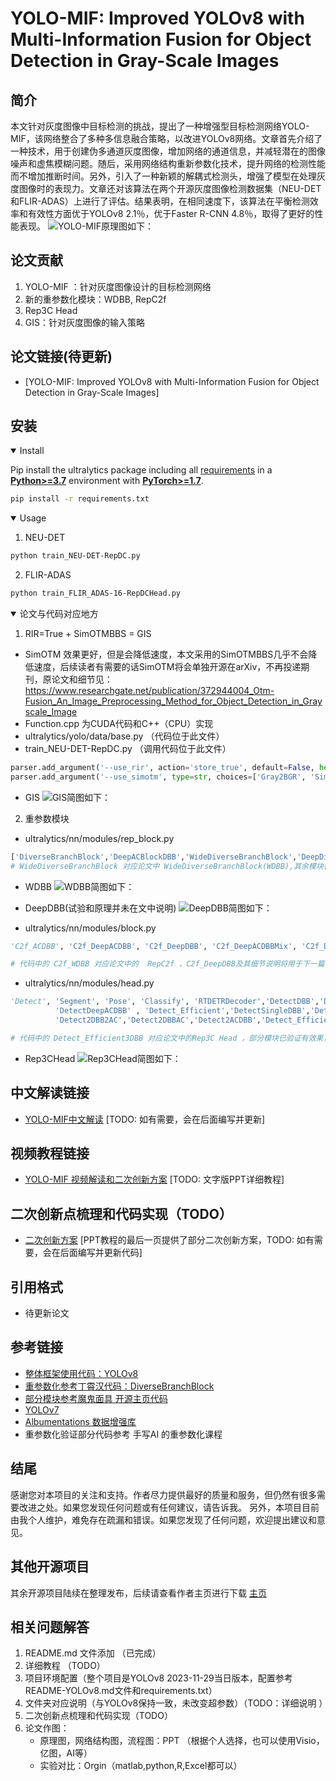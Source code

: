 # YOLO-MIF: Improved YOLOv8 with Multi-Information Fusion for Object Detection in Gray-Scale Images


## 简介
本文针对灰度图像中目标检测的挑战，提出了一种增强型目标检测网络YOLO-MIF，该网络整合了多种多信息融合策略，以改进YOLOv8网络。文章首先介绍了一种技术，用于创建伪多通道灰度图像，增加网络的通道信息，并减轻潜在的图像噪声和虚焦模糊问题。随后，采用网络结构重新参数化技术，提升网络的检测性能而不增加推断时间。另外，引入了一种新颖的解耦式检测头，增强了模型在处理灰度图像时的表现力。文章还对该算法在两个开源灰度图像检测数据集（NEU-DET和FLIR-ADAS）上进行了评估。结果表明，在相同速度下，该算法在平衡检测效率和有效性方面优于YOLOv8 2.1％，优于Faster R-CNN 4.8％，取得了更好的性能表现。
![YOLO-MIF原理图如下：](PaperImages/YOLO-MIF.png)


## 论文贡献
1. YOLO-MIF ：针对灰度图像设计的目标检测网络
2. 新的重参数化模块：WDBB, RepC2f
3. Rep3C Head
4. GIS：针对灰度图像的输入策略

## 论文链接(待更新)
- [YOLO-MIF: Improved YOLOv8 with Multi-Information Fusion for Object Detection in Gray-Scale Images]

[//]: # (- &#40;https://www.sciencedirect.com/science/article/pii/S0957417423008576&#41;)

## 安装
<details open>
<summary>Install</summary>

Pip install the ultralytics package including all [requirements](https://github.com/ultralytics/ultralytics/blob/main/requirements.txt) in a [**Python>=3.7**](https://www.python.org/) environment with [**PyTorch>=1.7**](https://pytorch.org/get-started/locally/).

```bash
pip install -r requirements.txt
```

</details>


<details open>
<summary>Usage</summary>

1. NEU-DET 
```bash
python train_NEU-DET-RepDC.py 

```

2. FLIR-ADAS
```bash
python train_FLIR_ADAS-16-RepDCHead.py

```

</details>

<details open>
<summary> 论文与代码对应地方 </summary>

1. RIR=True   +   SimOTMBBS =  GIS
- SimOTM 效果更好，但是会降低速度，本文采用的SimOTMBBS几乎不会降低速度，后续读者有需要的话SimOTM将会单独开源在arXiv，不再投递期刊，原论文和细节见：https://www.researchgate.net/publication/372944004_Otm-Fusion_An_Image_Preprocessing_Method_for_Object_Detection_in_Grayscale_Image
- Function.cpp 为CUDA代码和C++（CPU）实现
- ultralytics/yolo/data/base.py  （代码位于此文件）
- train_NEU-DET-RepDC.py  （调用代码位于此文件）
```python
parser.add_argument('--use_rir', action='store_true', default=False, help='RIR: random_interpolation_resize ')
parser.add_argument('--use_simotm', type=str, choices=['Gray2BGR', 'SimOTM', 'SimOTMBBS','Gray'], default='SimOTMBBS', help='simotm')
```
- GIS 
![GIS简图如下：](PaperImages/GIS.png)

2. 重参数模块 

- ultralytics/nn/modules/rep_block.py
```python
['DiverseBranchBlock','DeepACBlockDBB','WideDiverseBranchBlock','DeepDiverseBranchBlock','ACBlockDBB','ACBlock']
# WideDiverseBranchBlock 对应论文中 WideDiverseBranchBlock(WDBB),其余模块待做实验验证，需要自取
```
- WDBB 
![WDBB简图如下：](PaperImages/WDBB.png)
- DeepDBB(试验和原理并未在文中说明)
![DeepDBB简图如下：](PaperImages/DeepDBB.png)


- ultralytics/nn/modules/block.py
```python
'C2f_ACDBB', 'C2f_DeepACDBB', 'C2f_DeepDBB', 'C2f_DeepACDBBMix', 'C2f_DBB', 'C2f_ACNET', 'C2f_WDBB'

# 代码中的 C2f_WDBB 对应论文中的  RepC2f ，C2f_DeepDBB及其细节说明将用于下一篇论文，如有使用，请引用github链接或者本论文，其余模块需要自取
```


- ultralytics/nn/modules/head.py
```python
'Detect', 'Segment', 'Pose', 'Classify', 'RTDETRDecoder','DetectDBB','DetectACDBB','DetectAC','DetectDeepDBB',\
          'DetectDeepACDBB' , 'Detect_Efficient','DetectSingleDBB','Detect2AC2DBB',\
          'Detect2DBB2AC','Detect2DBBAC','Detect2ACDBB','Detect_Efficient3DBB','Detect_Efficient3DBBR'

# 代码中的 Detect_Efficient3DBB 对应论文中的Rep3C Head ，部分模块已验证有效果，但是并未加入论文中，其余模块待做实验验证，需要自取
```
- Rep3CHead 
![Rep3CHead简图如下：](PaperImages/Rep3CHead.png)

</details>
  


## 中文解读链接
- [YOLO-MIF中文解读](中文解读链接) [TODO: 如有需要，会在后面编写并更新]

## 视频教程链接
- [YOLO-MIF 视频解读和二次创新方案]() [TODO: 文字版PPT详细教程]

## 二次创新点梳理和代码实现（TODO）
- [二次创新方案]() [PPT教程的最后一页提供了部分二次创新方案，TODO: 如有需要，会在后面编写并更新代码]


## 引用格式
- 待更新论文

[//]: # (如果项目和文章对您有所帮助，请引用以下论文：)

[//]: # (@article{WAN2023120355,)

[//]: # (title = {Random Interpolation Resize: A free image data augmentation method for object detection in industry},)

[//]: # (journal = {Expert Systems with Applications},)

[//]: # (volume = {228},)

[//]: # (pages = {120355},)

[//]: # (year = {2023},)

[//]: # (issn = {0957-4174},)

[//]: # (doi = {https://doi.org/10.1016/j.eswa.2023.120355},)

[//]: # (url = {https://www.sciencedirect.com/science/article/pii/S0957417423008576},)

[//]: # (author = {Dahang Wan and Rongsheng Lu and Ting Xu and Siyuan Shen and Xianli Lang and Zhijie Ren},)

[//]: # (keywords = {Data augmentation, Image interpolation, Object detection, Industry applications, Deep learning algorithm, Convolutional neural network},)

[//]: # (})

[//]: # ()
[//]: # (例如：)

[//]: # ()
[//]: # (Dahang Wan, Rongsheng Lu, Ting Xu, Siyuan Shen, Xianli Lang, Zhijie Ren,)

[//]: # (Random Interpolation Resize: A free image data augmentation method for object detection in industry,)

[//]: # (Expert Systems with Applications,)

[//]: # (Volume 228,)

[//]: # (2023,)

[//]: # (120355,)

[//]: # (ISSN 0957-4174,)

[//]: # (https://doi.org/10.1016/j.eswa.2023.120355.)
## 参考链接
- [整体框架使用代码：YOLOv8](https://github.com/ultralytics/ultralytics)
- [重参数化参考丁霄汉代码：DiverseBranchBlock](https://github.com/DingXiaoH/DiverseBranchBlock)
- [部分模块参考魔鬼面具 开源主页代码](https://github.com/z1069614715/objectdetection_script)
- [YOLOv7](https://github.com/WongKinYiu/yolov7)
- [Albumentations 数据增强库](https://github.com/albumentations-team/albumentations)
- 重参数化验证部分代码参考 手写AI 的重参数化课程
## 结尾
感谢您对本项目的关注和支持。作者尽力提供最好的质量和服务，但仍然有很多需要改进之处。如果您发现任何问题或有任何建议，请告诉我。
另外，本项目目前由我个人维护，难免存在疏漏和错误。如果您发现了任何问题，欢迎提出建议和意见。

## 其他开源项目
其余开源项目陆续在整理发布，后续请查看作者主页进行下载
[主页](https://github.com/wandahangFY)

## 相关问题解答
1. README.md 文件添加 （已完成）  
2. 详细教程 （TODO）
3. 项目环境配置（整个项目是YOLOv8  2023-11-29当日版本，配置参考README-YOLOv8.md文件和requirements.txt）
4. 文件夹对应说明（与YOLOv8保持一致，未改变超参数）（TODO：详细说明 ）
5. 二次创新点梳理和代码实现（TODO）
6. 论文作图：
   - 原理图，网络结构图，流程图：PPT （根据个人选择，也可以使用Visio，亿图，AI等）
   - 实验对比：Orgin（matlab,python,R,Excel都可以）